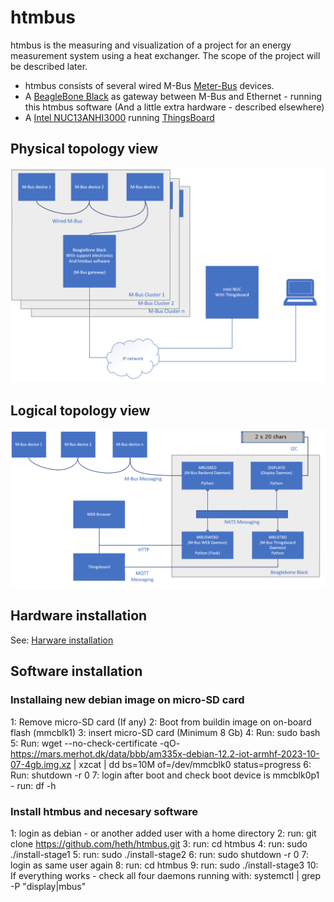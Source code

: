 # htmbus
htmbus is the measuring and visualization of a project for an energy measurement system using a heat exchanger. The scope of the project will be described later.

- htmbus consists of several wired M-Bus [Meter-Bus](https://m-bus.com/) devices.
- A [BeagleBone Black](https://www.beagleboard.org/boards/beaglebone-black) as gateway between M-Bus and Ethernet - running this htmbus software (And a little extra hardware - described elsewhere)
- A [Intel NUC13ANHI3000](https://www.intel.com/content/dam/support/us/en/documents/intel-nuc/NUC13AN_TechProdSpec.pdf) running [ThingsBoard](https://thingsboard.io/)
## Physical topology view
![Physical topology view of project](/docs/pics/htmbus_topology.png)

## Logical topology view
![Logical topology view](/docs/pics/htmbus%20logical%20topology.png)

## Hardware installation
See: [Harware installation](https://mars.merhot.dk/w/index.php/M-bus_Linux#Hardware_configuration)
## Software installation
### Installaing new debian image on micro-SD card
1: Remove micro-SD card (If any)
2: Boot from buildin image on on-board flash (mmcblk1)
3: insert micro-SD card (Minimum 8 Gb) 
4: Run: sudo bash
5: Run: wget --no-check-certificate -qO- https://mars.merhot.dk/data/bbb/am335x-debian-12.2-iot-armhf-2023-10-07-4gb.img.xz | xzcat | dd bs=10M of=/dev/mmcblk0 status=progress
6: Run: shutdown -r 0
7: login after boot and check boot device is mmcblk0p1 - run: df -h
### Install htmbus and necesary software
1: login as debian - or another added user with a home directory
2: run: git clone https://github.com/heth/htmbus.git
3: run: cd htmbus
4: run: sudo ./install-stage1
5: run: sudo ./install-stage2
6: run: sudo shutdown -r 0
7: login as same user again
8: run: cd htmbus
9: run: sudo ./install-stage3
10: If everything works - check all four daemons running with: systemctl | grep -P "display|mbus"




